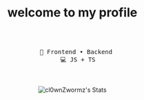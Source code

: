   <h1 align="center"> welcome to my profile </h1>
<div align="center">

<br><br>
<pre>
   💼 Frontend • Backend 
   💻 JS + TS
</pre>
<br><br>
    ![cl0wnZwormz's Stats](https://github-readme-stats.vercel.app/api?username=cl0wnZwormz&theme=tokyonight&show_icons=true&hide_border=true&count_private=true)


</div>
